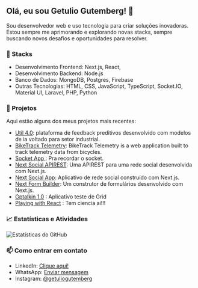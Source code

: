 ## Olá, eu sou Getulio Gutemberg! 👋

Sou desenvolvedor web e uso tecnologia para criar soluções inovadoras. Estou sempre me aprimorando e explorando novas stacks, sempre buscando novos desafios e oportunidades para resolver.

### 🚀 Stacks

- Desenvolvimento Frontend: Next.js, React,
- Desenvolvimento Backend: Node.js
- Banco de Dados: MongoDB, Postgres, Firebase
- Outras Tecnologias: HTML, CSS, JavaScript, TypeScript, Socket.IO, Material UI, Laravel, PHP, Python

### 💼 Projetos

Aqui estão alguns dos meus projetos mais recentes:

- [Util 4.0](https://utind.com.br/): plataforma de feedback preditivos desenvolvido com modelos de ia voltado para setor industrial.
- [BikeTrack Telemetry](https://github.com/getuliogutemberg/biketrack-telemetry-app): BikeTrack Telemetry is a web application built to track telemetry data from bicycles.
- [Socket App ](https://github.com/getuliogutemberg/socketapp): Pra recordar o socket.
- [Next Social APIREST](https://capybaquigrafo-apirest.vercel.app/): Uma APIREST para uma rede social desenvolvida com Next.js.
- [Next Social App](https://capybaquigrafo.vercel.app/): Aplicativo de rede social construído com Next.js.
- [Next Form Builder](https://next-form-builder.vercel.app/): Um construtor de formulários desenvolvido com Next.js.
- [Gptalkin 1.0](https://gptalking-10.vercel.app/) : Aplicativo teste de Grid
- [Playing with React](https://deepspace-two.vercel.app/) : Tem ciencia ai!!!

### 📈 Estatísticas e Atividades

![Estatísticas do GitHub](https://github-readme-stats.vercel.app/api?username=getuliogutemberg&show_icons=true&theme=dark)

### 📫 Como entrar em contato

- LinkedIn: [Clique aqui!](https://www.linkedin.com/in/getuliogutemberg/)
- WhatsApp: [Enviar mensagem](https://wa.me/5581992079191)
- Instagram: [@getuliogutemberg](https://www.instagram.com/getuliogutemberg/)







